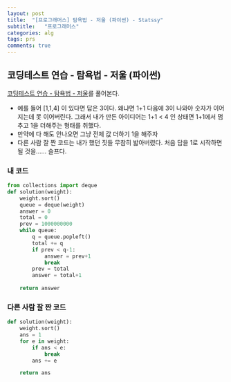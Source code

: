 ```yaml
---
layout: post
title:  "[프로그래머스] 탐욕법 - 저울 (파이썬) - Statssy"
subtitle:   "프로그래머스"
categories: alg
tags: prs
comments: true
---
```


## 코딩테스트 연습 - 탐욕법 - 저울 (파이썬)

[코딩테스트 연습 - 탐욕법 - 저울](https://programmers.co.kr/learn/courses/30/lessons/42886)를 풀어본다.
  

- 예를 들어 [1,1,4] 이 있다면 답은 3이다. 왜냐면 1+1 다음에 3이 나와야 숫자가 이어지는데 못 이어버린다. 그래서 내가 만든 아이디어는 1+1 < 4 인 상태면 1+1에서 멈추고 1을 더해주는 형태를 취했다. 
- 만약에 다 해도 안나오면 그냥 전체 값 더하기 1을 해주자
- 다른 사람 잘 짠 코드는 내가 했던 짓들 무참히 밟아버렸다. 처음 답을 1로 시작하면 될 것을...... 슬프다.

### 내 코드
  
```python
from collections import deque
def solution(weight):
    weight.sort()
    queue = deque(weight)
    answer = 0
    total = 0
    prev = 1000000000
    while queue:
        q = queue.popleft()
        total += q
        if prev < q-1:
            answer = prev+1
            break
        prev = total
        answer = total+1
    
    return answer
```

### 다른 사람 잘 짠 코드
  
```python
def solution(weight):
    weight.sort()
    ans = 1
    for e in weight:
        if ans < e:
            break
        ans += e

    return ans
```
